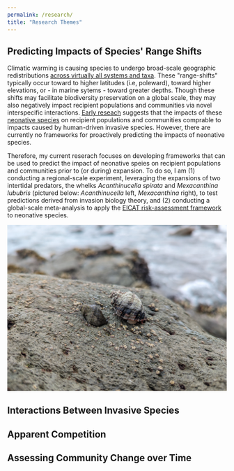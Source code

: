 ```yaml
---
permalink: /research/
title: "Research Themes"
---
```

## Predicting Impacts of Species' Range Shifts 

Climatic warming is causing species to undergo broad-scale geographic redistributions [across virtually all systems and taxa](https://www.science.org/doi/abs/10.1126/science.aai9214). These "range-shifts" typically occur toward to higher latitudes (i.e, poleward), toward higher elevations, or - in marine sytems - toward greater depths. Though these shifts may facilitate biodiversity preservation on a global scale, they may also negatively impact recipient populations and communities via novel interspecific interactions. [Early reseach](https://onlinelibrary.wiley.com/doi/full/10.1111/j.1466-8238.2009.00519.x) suggests that the impacts of these [neonative species](https://academic.oup.com/bioscience/article-abstract/69/11/908/5569676) on recipient populations and communities comprable to impacts caused by human-driven invasive species. However, there are currently no frameworks for proactively predicting the impacts of neonative species.

Therefore, my current reserach focuses on developing frameworks that can be used to predict the impact of neonative speies on recipient populations and communities prior to (or during) expansion. To do so, I am (1) conducting a regional-scale experiment, leveraging the expansions of two intertidal predators, the whelks *Acanthinucella spirata* and *Mexacanthina lububris* (pictured below: *Acanthinucella* left, *Mexacanthina* right), to test predictions derived from invasion biology theory, and (2) conducting a global-scale meta-analysis to apply the [EICAT risk-assessment framework](https://iucn.org/resources/conservation-tool/environmental-impact-classification-alien-taxa) to neonative species.

![Whelks.jpg](/images/Whelks.jpg "Whelk spp. on rock")

## Interactions Between Invasive Species 

## Apparent Competition 

## Assessing Community Change over Time 